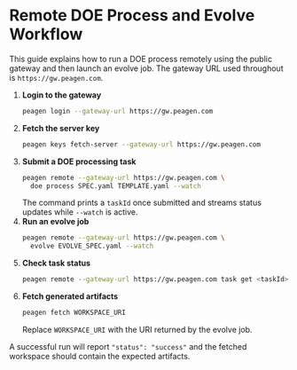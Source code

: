 # Remote DOE Process and Evolve Workflow

This guide explains how to run a DOE process remotely using the public gateway and then launch an evolve job. The gateway URL used throughout is `https://gw.peagen.com`.

1. **Login to the gateway**
   ```bash
   peagen login --gateway-url https://gw.peagen.com
   ```
2. **Fetch the server key**
   ```bash
   peagen keys fetch-server --gateway-url https://gw.peagen.com
   ```
3. **Submit a DOE processing task**
   ```bash
   peagen remote --gateway-url https://gw.peagen.com \
     doe process SPEC.yaml TEMPLATE.yaml --watch
   ```
   The command prints a `taskId` once submitted and streams status updates while `--watch` is active.
4. **Run an evolve job**
   ```bash
   peagen remote --gateway-url https://gw.peagen.com \
     evolve EVOLVE_SPEC.yaml --watch
   ```
5. **Check task status**
   ```bash
   peagen remote --gateway-url https://gw.peagen.com task get <taskId>
   ```
6. **Fetch generated artifacts**
   ```bash
   peagen fetch WORKSPACE_URI
   ```
   Replace `WORKSPACE_URI` with the URI returned by the evolve job.

A successful run will report `"status": "success"` and the fetched workspace should contain the expected artifacts.
